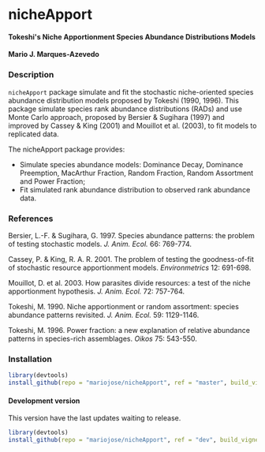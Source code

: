 # nicheApport

#### Tokeshi's Niche Apportionment Species Abundance Distributions Models

**Mario J. Marques-Azevedo**

### Description
`nicheApport` package simulate and fit the stochastic niche-oriented species abundance distribution models proposed by Tokeshi (1990, 1996). This package simulate species rank abundance distributions (RADs) and use Monte Carlo approach, proposed by Bersier & Sugihara (1997) and improved by Cassey & King (2001) and Mouillot et al. (2003), to fit models to replicated data.

The nicheApport package provides:
 * Simulate species abundance models: Dominance Decay, Dominance Preemption, MacArthur Fraction, Random Fraction, Random Assortment and Power Fraction;
 * Fit simulated rank abundance distribution to observed rank abundance data.

### References
Bersier, L.-F. & Sugihara, G. 1997. Species abundance patterns: the problem of testing stochastic models. *J. Anim. Ecol.* 66: 769-774.

Cassey, P. & King, R. A. R. 2001. The problem of testing the goodness-of-fit of stochastic resource apportionment models. *Environmetrics* 12: 691-698.

Mouillot, D. et al. 2003. How parasites divide resources: a test of the niche apportionment hypothesis. *J. Anim. Ecol.* 72: 757-764.

Tokeshi, M. 1990. Niche apportionment or random assortment: species abundance patterns revisited. *J. Anim. Ecol.* 59: 1129-1146.

Tokeshi, M. 1996. Power fraction: a new explanation of relative abundance patterns in species-rich assemblages. *Oikos* 75: 543-550.

### Installation

```r
library(devtools)
install_github(repo = "mariojose/nicheApport", ref = "master", build_vignettes = TRUE)
```

#### Development version
This version have the last updates waiting to release.
```r
library(devtools)
install_github(repo = "mariojose/nicheApport", ref = "dev", build_vignettes = TRUE)
```
